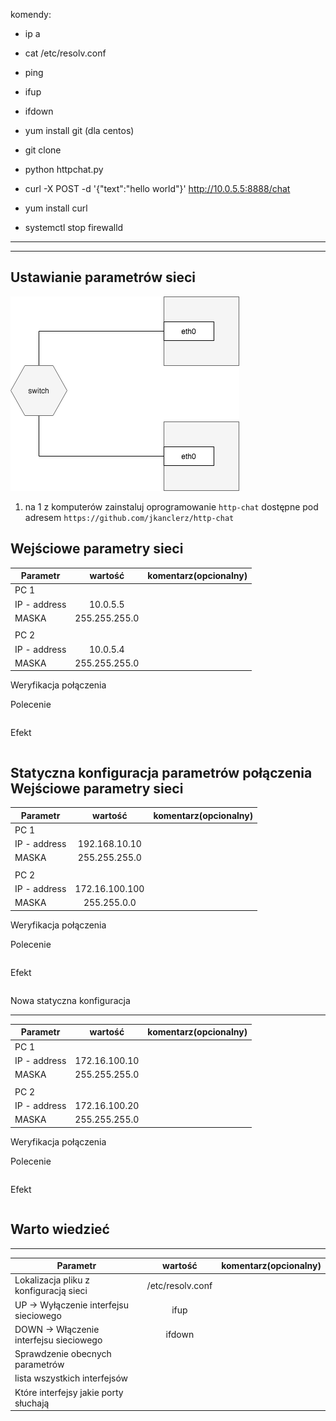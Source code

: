 komendy:
- ip a
- cat /etc/resolv.conf
- ping
- ifup
- ifdown

- yum install git (dla centos)
- git clone
- python httpchat.py

- curl -X POST -d '{"text":"hello world"}' http://10.0.5.5:8888/chat
- yum install curl

- systemctl stop firewalld

---
---


Ustawianie parametrów sieci
---------------------------

![alt text][network]

[network]: ./network.png "Logo Title Text 2"

1. na 1 z komputerów zainstaluj oprogramowanie ``http-chat`` dostępne pod adresem ``https://github.com/jkanclerz/http-chat``

Wejściowe parametry sieci
-------------------------
| Parametr | wartość | komentarz(opcionalny) |
| ------------- |:-------------:| -----:|
|   PC 1 |  
| IP - address  | 10.0.5.5 | |
| MASKA  | 255.255.255.0 | |
|   |  | |
| PC 2  |  | |
| IP - address  | 10.0.5.4 | |
| MASKA  | 255.255.255.0 | |

Weryfikacja połączenia

Polecenie
```ping
```

Efekt
```działa
```

Statyczna konfiguracja parametrów połączenia
Wejściowe parametry sieci
-------------------------
| Parametr | wartość | komentarz(opcionalny) |
| ------------- |:-------------:| -----:|
|   PC 1 |  
| IP - address  | 192.168.10.10 | |
| MASKA  | 255.255.255.0 | |
|   |  | |
| PC 2  |  | |
| IP - address  | 172.16.100.100 | |
| MASKA  | 255.255.0.0 | |

Weryfikacja połączenia

Polecenie
```ping
```

Efekt
```nie działa
```

Nowa statyczna konfiguracja 

-------------------------
| Parametr | wartość | komentarz(opcionalny) |
| ------------- |:-------------:| -----:|
|   PC 1 |  
| IP - address  | 172.16.100.10 | |
| MASKA  | 255.255.255.0 | |
|   |  | |
| PC 2  |  | |
| IP - address  | 172.16.100.20 | |
| MASKA  | 255.255.255.0 | |

Weryfikacja połączenia

Polecenie
```ping
```

Efekt
```działa
```

Warto wiedzieć
--------------

-------------------------
| Parametr | wartość | komentarz(opcionalny) |
| ------------- |:-------------:| -----:|
| Lokalizacja pliku z konfiguracją sieci| /etc/resolv.conf | |
| UP -> Wyłączenie interfejsu sieciowego| ifup | |
| DOWN -> Włączenie interfejsu sieciowego| ifdown | |
| Sprawdzenie obecnych parametrów | | |
| lista wszystkich interfejsów | | |
| Które interfejsy jakie porty słuchają | | |
